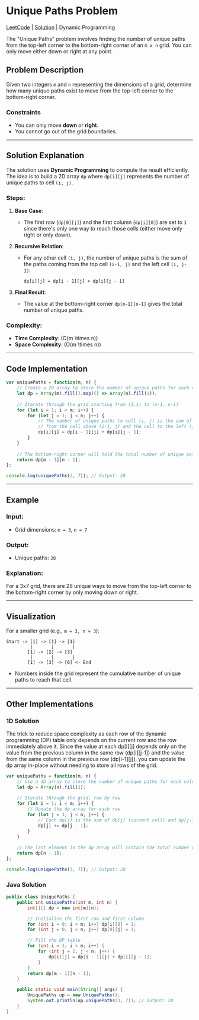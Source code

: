 # Unique Paths Problem
[LeetCode](https://leetcode.com/problems/unique-paths/) 
|
[Solution](62_Unique_Paths.js) 
| 
Dynamic Programming


The "Unique Paths" problem involves finding the number of unique paths from the top-left corner to the bottom-right corner of an `m x n` grid. You can only move either down or right at any point.

## Problem Description
Given two integers `m` and `n` representing the dimensions of a grid, determine how many unique paths exist to move from the top-left corner to the bottom-right corner.

### Constraints
- You can only move **down** or **right**.
- You cannot go out of the grid boundaries.

---

## Solution Explanation
The solution uses **Dynamic Programming** to compute the result efficiently. The idea is to build a 2D array `dp` where `dp[i][j]` represents the number of unique paths to cell `(i, j)`.

### Steps:
1. **Base Case**:
   - The first row (`dp[0][j]`) and the first column (`dp[i][0]`) are set to `1` since there's only one way to reach those cells (either move only right or only down).

2. **Recursive Relation**:
   - For any other cell `(i, j)`, the number of unique paths is the sum of the paths coming from the top cell `(i-1, j)` and the left cell `(i, j-1)`:
     ```
     dp[i][j] = dp[i - 1][j] + dp[i][j - 1]
     ```

3. **Final Result**:
   - The value at the bottom-right corner `dp[m-1][n-1]` gives the total number of unique paths.

### Complexity:
- **Time Complexity**: \(O(m \times n)\)
- **Space Complexity**: \(O(m \times n)\)

---

## Code Implementation

```javascript
var uniquePaths = function(m, n) {
    // Create a 2D array to store the number of unique paths for each cell
    let dp = Array(m).fill().map(() => Array(n).fill(1));
    
    // Iterate through the grid starting from (1,1) to (m-1, n-1)
    for (let i = 1; i < m; i++) {
        for (let j = 1; j < n; j++) {
            // The number of unique paths to cell (i, j) is the sum of paths
            // from the cell above (i-1, j) and the cell to the left (i, j-1)
            dp[i][j] = dp[i - 1][j] + dp[i][j - 1];
        }
    }
    
    // The bottom-right corner will hold the total number of unique paths
    return dp[m - 1][n - 1];
};

console.log(uniquePaths(3, 7)); // Output: 28
```

---

## Example

### Input:
- Grid dimensions: `m = 3`, `n = 7`

### Output:
- Unique paths: `28`

### Explanation:
For a 3x7 grid, there are 28 unique ways to move from the top-left corner to the bottom-right corner by only moving down or right.

---

## Visualization
For a smaller grid (e.g., `m = 3, n = 3`):

```
Start -> [1] -> [1] -> [1]
         |       |       |
        [1] -> [2] -> [3]
         |       |       |
        [1] -> [3] -> [6] <- End
```

- Numbers inside the grid represent the cumulative number of unique paths to reach that cell.

---

## Other Implementations

### 1D Solution
The trick to reduce space complexity as each row of the dynamic programming (DP) table only depends on the current row and the row immediately above it.
Since the value at each dp[i][j] depends only on the value from the previous column in the same row (dp[i][j-1]) and the value from the same column in the previous row (dp[i-1][j]), you can update the dp array in-place without needing to store all rows of the grid.
```javascript
var uniquePaths = function(m, n) {
    // Use a 1D array to store the number of unique paths for each column
    let dp = Array(n).fill(1);
    
    // Iterate through the grid, row by row
    for (let i = 1; i < m; i++) {
        // Update the dp array for each row
        for (let j = 1; j < n; j++) {
            // Each dp[j] is the sum of dp[j] (current cell) and dp[j-1] (cell to the left)
            dp[j] += dp[j - 1];
        }
    }
    
    // The last element in the dp array will contain the total number of unique paths
    return dp[n - 1];
};

console.log(uniquePaths(3, 7)); // Output: 28
```

### Java Solution
```java
public class UniquePaths {
    public int uniquePaths(int m, int n) {
        int[][] dp = new int[m][n];

        // Initialize the first row and first column
        for (int i = 0; i < m; i++) dp[i][0] = 1;
        for (int j = 0; j < n; j++) dp[0][j] = 1;

        // Fill the DP table
        for (int i = 1; i < m; i++) {
            for (int j = 1; j < n; j++) {
                dp[i][j] = dp[i - 1][j] + dp[i][j - 1];
            }
        }
        return dp[m - 1][n - 1];
    }

    public static void main(String[] args) {
        UniquePaths up = new UniquePaths();
        System.out.println(up.uniquePaths(3, 7)); // Output: 28
    }
}
```
